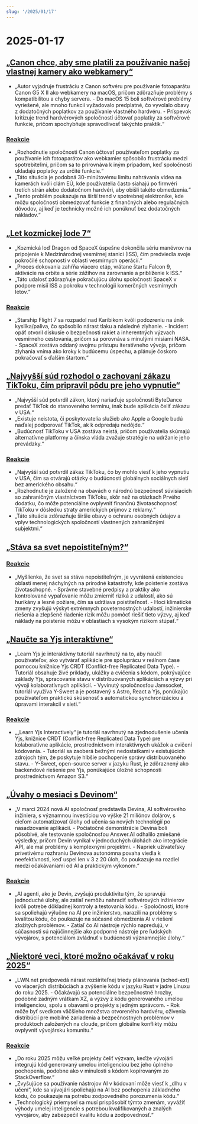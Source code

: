 ```yaml
---
slug: '/2025/01/17'
---
```


# 2025-01-17

## [„Canon chce, aby sme platili za používanie našej vlastnej kamery ako webkamery“](https://romanzipp.com/blog/no-you-cant-use-your-6299-canon-camera-as-a-webcam)

- „Autor vyjadruje frustráciu z Canon softvéru pre používanie fotoaparátu Canon G5 X II ako webkamery na macOS, pričom zdôrazňuje problémy s kompatibilitou a chyby servera. - Do macOS 15 boli softvérové problémy vyriešené, ale mnoho funkcií vyžadovalo predplatné, čo vyvolalo obavy z dodatočných poplatkov za používanie vlastného hardvéru. - Príspevok kritizuje trend hardvérových spoločností účtovať poplatky za softvérové funkcie, pričom spochybňuje spravodlivosť takýchto praktík.“

### [Reakcie](https://news.ycombinator.com/item?id=42735393)

- „Rozhodnutie spoločnosti Canon účtovať používateľom poplatky za používanie ich fotoaparátov ako webkamier spôsobilo frustráciu medzi spotrebiteľmi, pričom sa to prirovnáva k iným prípadom, keď spoločnosti ukladajú poplatky za určité funkcie.“
- „Táto situácia je podobná 30-minútovému limitu nahrávania videa na kamerách kvôli clám EÚ, kde používatelia často siahajú po firmvéri tretích strán alebo dodatočnom hardvéri, aby obišli takéto obmedzenia.“
- „Tento problém poukazuje na širší trend v spotrebnej elektronike, kde môžu spoločnosti obmedzovať funkcie z finančných alebo regulačných dôvodov, aj keď je technicky možné ich ponúknuť bez dodatočných nákladov.“

## [„Let kozmickej lode 7“](https://www.spacex.com/launches/mission/?missionId=starship-flight-7?submit)

- „Kozmická loď Dragon od SpaceX úspešne dokončila sériu manévrov na pripojenie k Medzinárodnej vesmírnej stanici (ISS), čím predviedla svoje pokročilé schopnosti v oblasti vesmírnych operácií.“
- „Proces dokovania zahŕňa viacero etáp, vrátane štartu Falcon 9, aktivácie na orbite a série zážihov na zarovnanie a priblíženie k ISS.“
- „Táto udalosť zdôrazňuje pokračujúcu úlohu spoločnosti SpaceX v podpore misií ISS a pokroku v technológii komerčných vesmírnych letov.“

### [Reakcie](https://news.ycombinator.com/item?id=42731091)

- „Starship Flight 7 sa rozpadol nad Karibikom kvôli podozreniu na únik kyslíka/paliva, čo spôsobilo nárast tlaku a následné zlyhanie. - Incident opäť otvoril diskusie o bezpečnosti rakiet a inherentných výzvach vesmírneho cestovania, pričom sa porovnáva s minulými misiami NASA. - SpaceX zostáva oddaný svojmu prístupu iteratívneho vývoja, pričom zlyhania vníma ako kroky k budúcemu úspechu, a plánuje čoskoro pokračovať s ďalším štartom.“

## [„Najvyšší súd rozhodol o zachovaní zákazu TikToku, čím pripravil pôdu pre jeho vypnutie“](https://www.cnbc.com/2025/01/17/supreme-court-rules-to-uphold-tiktok-ban.html)

- „Najvyšší súd potvrdil zákon, ktorý nariaďuje spoločnosti ByteDance predať TikTok do stanoveného termínu, inak bude aplikácia čeliť zákazu v USA.“
- „Existuje neistota, či poskytovatelia služieb ako Apple a Google budú naďalej podporovať TikTok, ak k odpredaju nedôjde.“
- „Budúcnosť TikToku v USA zostáva neistá, pričom používatelia skúmajú alternatívne platformy a čínska vláda zvažuje stratégie na udržanie jeho prevádzky.“

### [Reakcie](https://news.ycombinator.com/item?id=42738464)

- „Najvyšší súd potvrdil zákaz TikToku, čo by mohlo viesť k jeho vypnutiu v USA, čím sa otvárajú otázky o budúcnosti globálnych sociálnych sietí bez amerického obsahu.“
- „Rozhodnutie je založené na obavách o národnú bezpečnosť súvisiacich so zahraničným vlastníctvom TikToku, skôr než na otázkach Prvého dodatku, čo môže potenciálne ovplyvniť finančnú životaschopnosť TikToku v dôsledku straty amerických príjmov z reklamy.“
- „Táto situácia zdôrazňuje širšie obavy o ochranu osobných údajov a vplyv technologických spoločností vlastnených zahraničnými subjektmi.“

## [„Stáva sa svet nepoistiteľným?“](https://charleshughsmith.substack.com/p/is-the-world-becoming-uninsurable)

### [Reakcie](https://news.ycombinator.com/item?id=42732728)

- „Myšlienka, že svet sa stáva nepoistiteľným, je vyvrátená existenciou oblastí menej náchylných na prírodné katastrofy, kde poistenie zostáva životaschopné. - Správne stavebné predpisy a praktiky ako kontrolované vypaľovanie môžu zmierniť riziká z udalostí, ako sú hurikány a lesné požiare, čím sa udržiava poistiteľnosť. - Hoci klimatické zmeny zvyšujú výskyt extrémnych poveternostných udalostí, inžinierske riešenia a zlepšené riadenie rizík môžu pomôcť riešiť tieto výzvy, aj keď náklady na poistenie môžu v oblastiach s vysokým rizikom stúpať.“

## [„Naučte sa Yjs interaktívne“](https://learn.yjs.dev/)

- „Learn Yjs je interaktívny tutoriál navrhnutý na to, aby naučil používateľov, ako vytvárať aplikácie pre spoluprácu v reálnom čase pomocou knižnice Yjs CRDT (Conflict-free Replicated Data Type). - Tutoriál obsahuje živé príklady, ukážky a cvičenia s kódom, pokrývajúce základy Yjs, spracovanie stavu v distribuovaných aplikáciách a výzvy pri vývoji kolaboratívnych aplikácií. - Vyvinutý spoločnosťou Jamsocket, tutoriál využíva Y-Sweet a je postavený s Astro, React a Yjs, ponúkajúc používateľom praktickú skúsenosť s automatickou synchronizáciou a úpravami interakcií v sieti.“

### [Reakcie](https://news.ycombinator.com/item?id=42731582)

- „„Learn Yjs Interactively“ je tutoriál navrhnutý na zjednodušenie učenia Yjs, knižnice CRDT (Conflict-free Replicated Data Type) pre kolaboratívne aplikácie, prostredníctvom interaktívnych ukážok a cvičení kódovania. - Tutoriál sa zaoberá bežnými nedostatkami v existujúcich zdrojoch tým, že poskytuje hlbšie pochopenie správy distribuovaného stavu. - Y-Sweet, open-source server v jazyku Rust, je zdôraznený ako backendové riešenie pre Yjs, ponúkajúce úložné schopnosti prostredníctvom Amazon S3.“

## [„Úvahy o mesiaci s Devinom“](https://www.answer.ai/posts/2025-01-08-devin.html)

- „V marci 2024 nová AI spoločnosť predstavila Devina, AI softvérového inžiniera, s významnou investíciou vo výške 21 miliónov dolárov, s cieľom automatizovať úlohy od učenia sa nových technológií po nasadzovanie aplikácií. - Počiatočné demonštrácie Devina boli pôsobivé, ale testovanie spoločnosťou Answer.AI odhalilo zmiešané výsledky, pričom Devin vynikal v jednoduchých úlohách ako integrácie API, ale mal problémy s komplexnými projektmi. - Napriek užívateľsky prívetivému rozhraniu Devinova autonómna povaha viedla k neefektívnosti, keď uspel len v 3 z 20 úloh, čo poukazuje na rozdiel medzi očakávaniami od AI a praktickým výkonom.“

### [Reakcie](https://news.ycombinator.com/item?id=42734681)

- „AI agenti, ako je Devin, zvyšujú produktivitu tým, že spravujú jednoduché úlohy, ale zatiaľ nemôžu nahradiť softvérových inžinierov kvôli potrebe dôkladnej kontroly a testovania kódu. - Spoločnosti, ktoré sa spoliehajú výlučne na AI pre inžinierstvo, narazili na problémy s kvalitou kódu, čo poukazuje na súčasné obmedzenia AI v riešení zložitých problémov. - Zatiaľ čo AI nástroje rýchlo napredujú, v súčasnosti sú najúčinnejšie ako podporné nástroje pre ľudských vývojárov, s potenciálom zvládnuť v budúcnosti významnejšie úlohy.“

## [„Niektoré veci, ktoré možno očakávať v roku 2025“](https://lwn.net/Articles/1003780/)

- „LWN.net predpovedá nárast rozšíriteľnej triedy plánovania (sched-ext) vo viacerých distribúciách a zvýšenie kódu v jazyku Rust v jadre Linuxu do roku 2025. - Očakávajú sa potenciálne bezpečnostné hrozby, podobné zadným vrátkam XZ, a výzvy z kódu generovaného umelou inteligenciou, spolu s obavami o projekty s jedným správcom. - Rok môže byť svedkom väčšieho množstva otvoreného hardvéru, oživenia distribúcií pre mobilné zariadenia a bezpečnostných problémov v produktoch založených na cloude, pričom globálne konflikty môžu ovplyvniť vývojársku komunitu.“

### [Reakcie](https://news.ycombinator.com/item?id=42731962)

- „Do roku 2025 môžu veľké projekty čeliť výzvam, keďže vývojári integrujú kód generovaný umelou inteligenciou bez jeho úplného pochopenia, podobne ako v minulosti s kódom kopírovaným zo StackOverflow.“
- „Zvyšujúce sa používanie nástrojov AI v kódovaní môže viesť k „dlhu v učení“, kde sa vývojári spoliehajú na AI bez pochopenia základného kódu, čo poukazuje na potrebu zodpovedného porozumenia kódu.“
- „Technologický priemysel sa musí prispôsobiť týmto zmenám, vyvážiť výhody umelej inteligencie s potrebou kvalifikovaných a znalých vývojárov, aby zabezpečil kvalitu kódu a zodpovednosť.“

<head>
  <meta property="og:title" content="„Canon chce, aby sme platili za používanie našej vlastnej kamery ako webkamery“" />
  <meta property="og:type" content="website" />
  <meta property="og:image" content="https://og.cho.sh/api/og/?title=%E2%80%9ECanon%20chce%2C%20aby%20sme%20platili%20za%20pou%C5%BE%C3%ADvanie%20na%C5%A1ej%20vlastnej%20kamery%20ako%20webkamery%E2%80%9C&subheading=piatok%2017.%20janu%C3%A1ra%202025%3A%20Hacker%20News%20Zhrnutie" />
</head>
